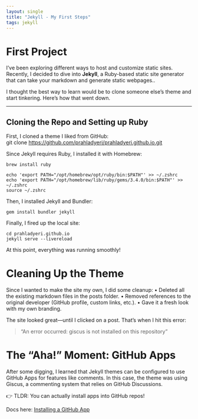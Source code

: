 ```yaml
---
layout: single
title: "Jekyll - My First Steps"
tags: jekyll
---
```


# First Project
I’ve been exploring different ways to host and customize static sites. Recently, I decided to dive into **Jekyll**, a Ruby-based static site generator that can take your markdown and generate static webpages..  

I thought the best way to learn would be to clone someone else’s theme and start tinkering. Here’s how that went down.  

---

## Cloning the Repo and Setting up Ruby  

First, I cloned a theme I liked from GitHub:  
git clone https://github.com/prahladyeri/prahladyeri.github.io.git

Since Jekyll requires Ruby, I installed it with Homebrew:
```shell
brew install ruby

echo 'export PATH="/opt/homebrew/opt/ruby/bin:$PATH"' >> ~/.zshrc
echo 'export PATH="/opt/homebrew/lib/ruby/gems/3.4.0/bin:$PATH"' >> ~/.zshrc
source ~/.zshrc
```

Then, I installed Jekyll and Bundler:
```shell
gem install bundler jekyll
```

Finally, I fired up the local site:
```shell
cd prahladyeri.github.io
jekyll serve --livereload
```

At this point, everything was running smoothly!

# Cleaning Up the Theme

Since I wanted to make the site my own, I did some cleanup:
	•	Deleted all the existing markdown files in the posts folder.
	•	Removed references to the original developer (GitHub profile, custom links, etc.).
	•	Gave it a fresh look with my own branding.

The site looked great—until I clicked on a post. That’s when I hit this error:

> “An error occurred: giscus is not installed on this repository”

# The “Aha!” Moment: GitHub Apps
After some digging, I learned that Jekyll themes can be configured to use GitHub Apps for features like comments. In this case, the theme was using Giscus, a commenting system that relies on GitHub Discussions.

👉 TLDR: You can actually install apps into GitHub repos!

Docs here: [Installing a GitHub App](https://docs.github.com/en/apps/using-github-apps/installing-a-github-app-from-github-marketplace-for-your-organizations)

